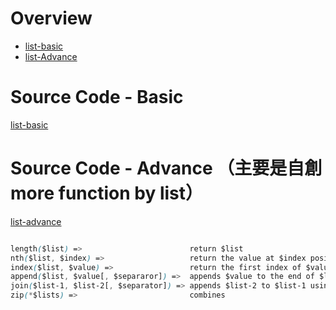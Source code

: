 # Overview

* [list-basic](#list-basic)
* [list-Advance](#list-advance)

# Source Code - Basic
<a target="_blank" href="https://hugogiraudel.com/2013/07/15/understanding-sass-lists/" name="list-basic" id="list-basic">list-basic</a>
# Source Code - Advance （主要是自創 more function by list）
<a target="_blank" href="https://hugogiraudel.com/2013/08/08/advanced-sass-list-functions/" name="list-advance" id="list-advance">list-advance</a>

```css

length($list) =>                        return $list
nth($list, $index) =>                   return the value at $index position in $list (throw an error if index is greater than the list length)
index($list, $value) =>                 return the first index of $value in $list (or null)
append($list, $value[, $separaror]) =>  appends $value to the end of $list using $separator as a separator (using the one from the first list if not specified)
join($list-1, $list-2[, $separator]) => appends $list-2 to $list-1 using $separator as a separator (using the one from the first list if not specified)
zip(*$lists) =>                         combines

```
